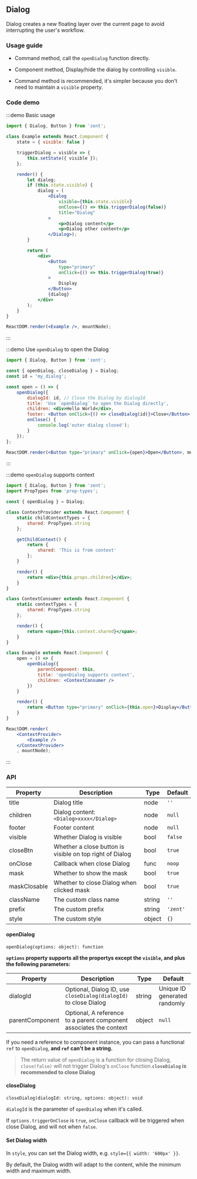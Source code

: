 ## Dialog

Dialog creates a new floating layer over the current page to avoid interrupting the user's workflow.

### Usage guide

-  Command method, call the `openDialog` function directly.

-  Component method, Display/hide the dialog by controlling `visible`.

-  Command method is recommended, it's simpler because you don't need to maintain a `visible` property.

### Code demo

:::demo Basic usage
```jsx
import { Dialog, Button } from 'zent';

class Example extends React.Component {
	state = { visible: false }

	triggerDialog = visible => {
		this.setState({ visible });
	};

	render() {
		let dialog;
		if (this.state.visible) {
			dialog = (
				<Dialog
					visible={this.state.visible}
					onClose={() => this.triggerDialog(false)}
					title="Dialog"
				>
					<p>Dialog content</p>
					<p>Dialog other content</p>
				</Dialog>);
		}

		return (
			<div>
				<Button
					type="primary"
					onClick={() => this.triggerDialog(true)}
				>
					Display
				</Button>
				{dialog}
			</div>
		);
	}
}

ReactDOM.render(<Example />, mountNode);
```
:::


:::demo Use `openDialog` to open the Dialog
```jsx
import { Dialog, Button } from 'zent';

const { openDialog, closeDialog } = Dialog;
const id = 'my_dialog';

const open = () => {
	openDialog({
		dialogId: id, // Close the Dialog by dialogId
		title: 'Use `openDialog` to open the Dialog directly',
		children: <div>Hello World</div>,
		footer: <Button onClick={() => closeDialog(id)}>Close</Button>,
		onClose() {
			console.log('outer dialog closed');
		}
	});
};

ReactDOM.render(<Button type="primary" onClick={open}>Open</Button>, mountNode);
```
:::

:::demo `openDialog` supports context
```jsx
import { Dialog, Button } from 'zent';
import PropTypes from 'prop-types';

const { openDialog } = Dialog;

class ContextProvider extends React.Component {
	static childContextTypes = {
		shared: PropTypes.string
	};

	getChildContext() {
		return {
			shared: 'This is from context'
		};
	}

	render() {
		return <div>{this.props.children}</div>;
	}
}

class ContextConsumer extends React.Component {
	static contextTypes = {
		shared: PropTypes.string
	};

	render() {
		return <span>{this.context.shared}</span>;
	}
}

class Example extends React.Component {
	open = () => {
		openDialog({
			parentComponent: this,
			title: 'openDialog supports context',
			children: <ContextConsumer />
		})
	}

	render() {
		return <Button type="primary" onClick={this.open}>Display</Button>
	}
}

ReactDOM.render(
	<ContextProvider>
		<Example />
	</ContextProvider>
	, mountNode);
```
:::


### API

| Property     | Description                                              | Type   | Default  |
| ------------ | -------------------------------------------------------- | ------ | -------- |
| title        | Dialog title                                             | node   | `''`     |
| children     | Dialog content: `<Dialog>xxxx</Dialog>`                  | node   | `null`   |
| footer       | Footer content                                           | node   | `null`   |
| visible      | Whether Dialog is visible                                | bool   | `false`  |
| closeBtn     | Whether a close button is visible on top right of Dialog | bool   | `true`   |
| onClose      | Callback when close Dialog                               | func   | `noop`   |
| mask         | Whether to show the mask                                 | bool   | `true`   |
| maskClosable | Whether to close Dialog when clicked mask                | bool   | `true`   |
| className    | The custom class name                                    | string | `''`     |
| prefix       | The custom prefix                                        | string | `'zent'` |
| style        | The custom style                                         | object | `{}`     |


#### openDialog

`openDialog(options: object): function`

**`options` property supports all the propertys except the `visible`, and plus the following parameters:**

| Property        | Description                                                        | Type   | Default                      |
| --------------- | -----------------------------------------------------------------  | ------ | ---------------------------- |
| dialogId        | Optional, Dialog ID, use `closeDialog(dialogId)` to close Dialog   | string | Unique ID generated randomly |
| parentComponent | Optional, A reference to a parent component associates the context | object | `null`                       |

If you need a reference to component instance, you can pass a functional `ref` to `openDialog`, **and `ref` can't be a string.**

> The return value of `openDialog` is a function for closing Dialog, `close(false)` will not trigger Dialog's `onClose` function.**`closeDialog` is recommended to close Dialog**


#### closeDialog

`closeDialog(dialogId: string, options: object): void`

`dialogId` is the parameter of `openDialog` when it's called.

If `options.triggerOnClose` is `true`, `onClose` callback will be triggered when close Dialog, and will not when `false`.


#### Set Dialog width

In `style`, you can set the Dialog width, e.g. `style={{ width: '600px' }}`.

By default, the Dialog width will adapt to the content, while the minimum width and maximum width.


